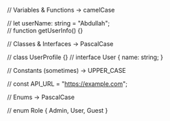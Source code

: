 
// Variables & Functions → camelCase

// let userName: string = "Abdullah";  
// function getUserInfo() {}


// Classes & Interfaces → PascalCase

// class UserProfile {}
// interface User { name: string; }


// Constants (sometimes) → UPPER_CASE

// const API_URL = "https://example.com";


// Enums → PascalCase

// enum Role { Admin, User, Guest }